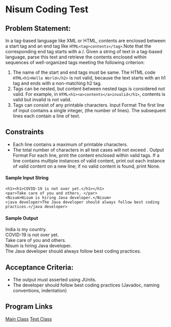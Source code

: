 # Nisum Coding Test

## Problem Statement:

In a tag-based language like XML or HTML, contents are enclosed between a start tag and an end tag like ```HTML<tag>contents</tag>```.Note that the corresponding end tag starts with a /.
Given a string of text in a tag-based language, parse this text and retrieve the contents enclosed within sequences of well-organized tags meeting the following criterion:
1.	The name of the start and end tags must be same. The HTML code ```HTML<h1>Hello World</h2>``` is not valid, because the text starts with an h1 tag and ends with a non-matching h2 tag.
2.	Tags can be nested, but content between nested tags is considered not valid. For example, in ```HTML<h1><a>contents</a>invalid</h1>```, contents is valid but invalid is not valid.
3.	Tags can consist of any printable characters.
Input Format
The first line of input contains a single integer,  (the number of lines).
The  subsequent lines each contain a line of text.
## Constraints
* Each line contains a maximum of  printable characters.
* The total number of characters in all test cases will not exceed .
Output Format
For each line, print the content enclosed within valid tags.
If a line contains multiple instances of valid content, print out each instance of valid content on a new line; if no valid content is found, print None.
#### Sample Input String
```HTML<h1>India is my country.</h1>
<h1><h1>COVID-19 is not over yet.</h1></h1>
<par>Take care of you and others. </par>
<Nisum>Nisum is hiring Java developer.</Nisum>
<java developer>The Java developer should always follow best coding practices.</java developer>
```
#### Sample Output
India is my country.  
COVID-19 is not over yet.  
Take care of you and others.  
Nisum is hiring Java developer.   
The Java developer should always follow best coding practices.   

## Acceptance Criteria:
* The output must asserted using JUnits.
* The developer should follow best coding practices (Javadoc, naming conventions, indentation)


## Program Links

[Main Class](https://github.com/ravi-suroshe/CodingTest/blob/main/src/main/java/com/nisum/XmlTagReader.java)
[Test Class](https://github.com/ravi-suroshe/CodingTest/blob/main/src/test/java/XmlTagReaderTest.java)

